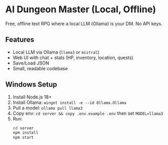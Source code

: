 # AI Dungeon Master (Local, Offline)

Free, offline text RPG where a local LLM (Ollama) is your DM. No API keys.

## Features
- Local LLM via Ollama (`llama3` or `mistral`)
- Web UI with chat + stats (HP, inventory, location, quests)
- Save/Load JSON
- Small, readable codebase

## Windows Setup
1. Install Node.js 18+
2. Install Ollama: `winget install -e --id Ollama.Ollama`
3. Pull a model: `ollama pull llama3`
4. Copy env: `cd server && copy .env.example .env` then set `MODEL=llama3`
5. Run:
   ```bash
   cd server
   npm install
   npm start
